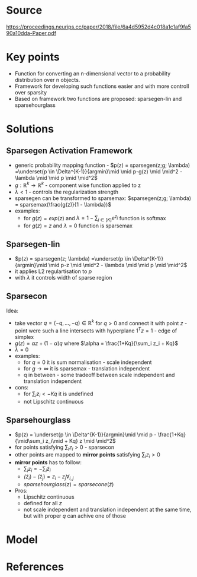 # Source
https://proceedings.neurips.cc/paper/2018/file/6a4d5952d4c018a1c1af9fa590a10dda-Paper.pdf

# Key points
- Function for converting an n-dimensional vector to a probability distribution over n objects.
- Framework for developing such functions easier and with more controll over sparsity
- Based on framework two functions are proposed: sparsegen-lin and sparsehourglass


# Solutions

## Sparsegen Activation Framework
- generic probability mapping function - $p(z) = sparsegen(z;g; \lambda) =\underset{p \in \Delta^{K-1}}{argmin}\mid \mid p-g(z) \mid \mid^2 - \lambda \mid \mid p \mid \mid^2$
- $g: \mathbb{R}^k \rightarrow \mathbb{R}^k$ - component wise function applied to z
- $\lambda < 1$ - controls the regularization strength
- sparsegen can be transformed to sparsemax: $sparsegen(z;g; \lambda) = sparsemax(\frac{g(z)}{1 - \lambda})$
- examples: 
	- for $g(z) = exp(z)$ and $\lambda = 1 - \sum_{j \in [K]} e^{z_j}$ function is softmax
	- for $g(z) = z$ and $\lambda = 0$ function is sparsemax
	
## Sparsegen-lin
- $p(z) = sparsegen(z; \lambda) =\underset{p \in \Delta^{K-1}}{argmin}\mid \mid p-z \mid \mid^2 - \lambda \mid \mid p \mid \mid^2$
- it applies L2 regulartisation to $p$ 
- with $\lambda$ it controls width of sparse region

## Sparsecon

Idea:
- take vector $q = (-q,\dots, -q) \in \mathbb{R}^k$ for  $q>0$ and connect it with point $z$ - point were such a line intersects with hyperplane $1^Tz=1$ - edge of simplex
- $g(z) = \alpha z + (1-\alpha)q$ where $\alpha = \frac{1+Kq}{\sum_i z_i + Kq}$ 
- $\lambda = 0$
- examples:
	- for $q=0$ it is sum normalisation - scale independent
	- for $g \rightarrow \infty$ it is sparsemax - translation independent
	- q in between - some tradeoff between  scale independent and translation independent
- cons:
	- for $\sum_i z_i < -Kq$ it is undefined
	- not Lipschitz continuous
	
## Sparsehourglass

- $p(z) = \underset{p \in \Delta^{K-1}}{argmin}\mid \mid p - \frac{1+Kq}{\mid\sum_i z_i\mid + Kq} z \mid \mid^2$
- for points satisfying $\sum_i z_i > 0$ - sparsecon
- other points are mapped to **mirror points** satisfying $\sum_i z_i > 0$
- **mirror points** has to follow:
	- $\sum_i z_i = -\sum_i \tilde{z}_i$
	- $\tilde(z_i) - \tilde(z_j) = z_i - z_j \forall_{i,j}$
	- $sparsehourglass(z) = sparsecone(\tilde{z})$
- Pros:
	- Lipschitz continuous
	- defined for all $z$
	- not scale independent and translation independent at the same time, but with proper $q$ can achive one of those
	


# Model



# References



